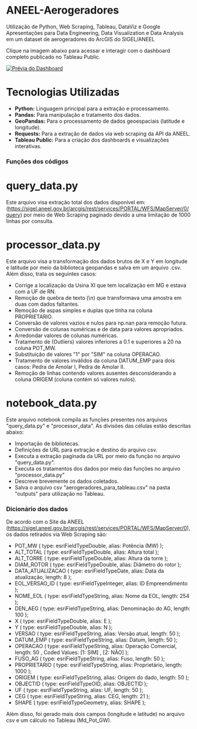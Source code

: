 # ANEEL-Aerogeradores
Utilização de Python, Web Scraping, Tableau, DataViz e Google Apresentações para Data Engineering, Data Visualization e Data Analysis em um dataset de aerogeradores do ArcGIS do SIGEL/ANEEL 

Clique na imagem abaixo para acessar e interagir com o dashboard completo publicado no Tableau Public.

[![Prévia do Dashboard](SIGEL-ANEEL-Aerogeradores-Tableau)](https://public.tableau.com/authoring/SIGELANEEL-Case-Aerogeradores/Painel1#1)

# Tecnologias Utilizadas
- **Python:** Linguagem principal para a extração e processamento.
- **Pandas:** Para manipulação e tratamento dos dados.
- **GeoPandas:** Para o processamento de dados geoespaciais (latitude e longitude).
- **Requests:** Para a extração de dados via web scraping da API da ANEEL.
- **Tableau Public:** Para a criação dos dashboards e visualizações interativas.

### Funções dos códigos
# query_data.py 
Este arquivo visa extração total dos dados disponível em: (https://sigel.aneel.gov.br/arcgis/rest/services/PORTAL/WFS/MapServer/0/query) por meio de Web Scraping paginado devido a uma limitação de 1000 linhas por consulta.

# processor_data.py
Este arquivo visa a transformação dos dados brutos de X e Y em longitude e latitude por meio da biblioteca geopandas e salva em um arquivo .csv.
Além disso, trata os seguintes casos:
- Corrige a localização da Usina XI que tem localização em MG e estava com a UF de RN.
- Remoção de quebra de texto (\n) que transformava uma amostra em duas com dados faltantes.
- Remoção de aspas simples e duplas que tinha na coluna PROPRIETARIO.
- Conversão de valores vazios e nulos para np.nan para remoção futura.
- Conversão de colunas numéricas e de data para valores apropriados.
- Arredondar valores de colunas numéricas.
- Tratamento de (Outliers) valores inferiores a 0.1 e superiores a 20 na coluna POT_MW.
- Substituição de valores "1" por "SIM" na coluna OPERACAO.
- Tratamento de valores inválidos da coluna DATUM_EMP para dois casos: Pedra de Amolar I, Pedra de Amolar II.
- Remoção de linhas contendo valores ausentes desconsiderando a coluna ORIGEM (coluna contém só valores nulos).

# notebook_data.py
Este arquivo notebook compila as funções presentes nos arquivos "query_data.py" e "processor_data".
As divisões das células estão descritas abaixo:
- Importação de bibliotecas.
- Definições de URL para extração e destino do arquivo csv.
- Executa a extração paginada da URL por meio da função no arquivo "query_data.py".
- Executa os tratamentos dos dados por meio das funções no arquivo "processor_data.py"
- Descreve brevemente os dados coletados.
- Salva o arquivo csv "aerogeradores_para_tableau.csv" na pasta "outputs" para utilização no Tableau.

### Dicionário dos dados
De acordo com o Site da ANEEL (https://sigel.aneel.gov.br/arcgis/rest/services/PORTAL/WFS/MapServer/0), os dados retirados via Web Scraping são:
- POT_MW ( type: esriFieldTypeDouble, alias: Potência (MW) );
- ALT_TOTAL ( type: esriFieldTypeDouble, alias: Altura total );
- ALT_TORRE ( type: esriFieldTypeDouble, alias: Altura da torre );
- DIAM_ROTOR ( type: esriFieldTypeDouble, alias: Diâmetro do rotor );
- DATA_ATUALIZACAO ( type: esriFieldTypeDate, alias: Data da atualização, length: 8 );
- EOL_VERSAO_ID ( type: esriFieldTypeInteger, alias: ID Empreendimento );
- NOME_EOL ( type: esriFieldTypeString, alias: Nome da EOL, length: 254 );
- DEN_AEG ( type: esriFieldTypeString, alias: Denominação do AG, length: 100 );
- X ( type: esriFieldTypeDouble, alias: E );
- Y ( type: esriFieldTypeDouble, alias: N );
- VERSAO ( type: esriFieldTypeString, alias: Versão atual, length: 50 );
- DATUM_EMP ( type: esriFieldTypeString, alias: Datum, length: 50 );
- OPERACAO ( type: esriFieldTypeString, alias: Operação Comercial, length: 50 , Coded Values: [1: SIM] , [2: NÃO] );
- FUSO_AG ( type: esriFieldTypeString, alias: Fuso, length: 50 );
- PROPRIETARIO ( type: esriFieldTypeString, alias: Proprietário, length: 1000 );
- ORIGEM ( type: esriFieldTypeString, alias: Origem do dado, length: 50 );
- OBJECTID ( type: esriFieldTypeOID, alias: OBJECTID );
- UF ( type: esriFieldTypeString, alias: UF, length: 50 );
- CEG ( type: esriFieldTypeString, alias: CEG, length: 21 );
- SHAPE ( type: esriFieldTypeGeometry, alias: SHAPE );

Além disso, foi gerado mais dois campos (longitude e latitude) no arquivo csv e um cálculo no Tableau (Md_Pot_GW).
